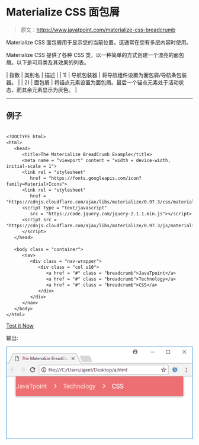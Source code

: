 # Materialize CSS 面包屑

> 原文：<https://www.javatpoint.com/materialize-css-breadcrumb>

Materialize CSS 面包屑用于显示您的当前位置。这通常在您有多层内容时使用。

Materialize CSS 提供了各种 CSS 类，以一种简单的方式创建一个漂亮的面包屑。以下是可用类及其效果的列表。

| 指数 | 类别名 | 描述 |
| 1) | 导航包装器 | 将导航组件设置为面包屑/导航条包装器。 |
| 2) | 面包屑 | 将锚点元素设置为面包屑。最后一个锚点元素处于活动状态，而其余元素显示为灰色。 |

* * *

## 例子

```

<!DOCTYPE html>
<html>
   <head>
      <title>The Materialize BreadCrumb Example</title>
      <meta name = "viewport" content = "width = device-width, initial-scale = 1">      
      <link rel = "stylesheet"
         href = "https://fonts.googleapis.com/icon?family=Material+Icons">
      <link rel = "stylesheet"
         href = "https://cdnjs.cloudflare.com/ajax/libs/materialize/0.97.3/css/materialize.min.css">
      <script type = "text/javascript"
         src = "https://code.jquery.com/jquery-2.1.1.min.js"></script>           
      <script src = "https://cdnjs.cloudflare.com/ajax/libs/materialize/0.97.3/js/materialize.min.js">
      </script> 
   </head>

   <body class = "container"> 
      <nav>
         <div class = "nav-wrapper">
            <div class = "col s10">
               <a href = "#" class = "breadcrumb">JavaTpoint</a>
               <a href = "#" class = "breadcrumb">Technology</a>
               <a href = "#" class = "breadcrumb">CSS</a>
            </div>
         </div>
      </nav>
   </body>   
</html>

```

[Test it Now](https://www.javatpoint.com/oprweb/test.jsp?filename=materializecssbreadcrumb1)

输出:

![Materialize Breadcrumb 1](img/97b69a259ba0a7f16d19efa9205594e7.png)